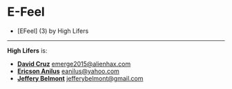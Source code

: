 # E-Feel
- [EFeel] (3) by High Lifers
---------------------

**High Lifers** is:

- [**David Cruz**](https://twitter.com/AlienHAXtech) <emerge2015@alienhax.com>
- [**Ericson Anilus**](https://twitter.com/EMANSAVAGE) <eanilus@yahoo.com>
- [**Jeffery Belmont**](https://twitter.com/itsthecaptain) <jefferybelmont@gmail.com>

